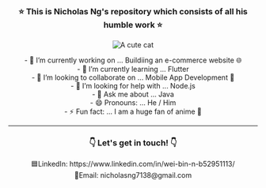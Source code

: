 <h3 align = "center">⭐ This is Nicholas Ng's repository which consists of all his humble work ⭐</h3>

<p align = "center">
<img src = "https://user-images.githubusercontent.com/102132367/192337480-001dce8f-8d09-4c2d-83c8-2dcae0d75383.png" alt = "A cute cat">
</p>



<div align = "center">
  - 🔭 I’m currently working on ... Buildiing an e-commerce website 🌐
  <br>
  - 🌱 I’m currently learning ... Flutter
  <br>
  - 👯 I’m looking to collaborate on ... Mobile App Development 📱
  <br>
  - 🤔 I’m looking for help with ... Node.js
  <br>
  - 💬 Ask me about ... Java
  <br>
  - 😄 Pronouns: ... He / Him
  <br>
  - ⚡ Fun fact: ... I am a huge fan of anime 🥜
</div>

<hr>

<h3 align = "center">👇 Let's get in touch! 👇</h3>

<div align = "center">
  🟦LinkedIn: https://www.linkedin.com/in/wei-bin-n-b52951113/
  <br>
  📧Email: nicholasng7138@gmail.com
</div>






